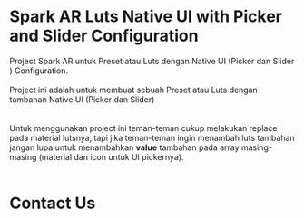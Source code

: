 # Spark AR Luts Native UI with Picker and Slider Configuration
Project Spark AR untuk Preset atau Luts dengan Native UI (Picker dan Slider ) Configuration.
<br><br> Project ini adalah untuk membuat sebuah Preset atau Luts dengan tambahan Native UI (Picker dan Slider)
<br><br><br>
Untuk menggunakan project ini teman-teman cukup melakukan replace pada material lutsnya, tapi jika teman-teman ingin menambah  luts tambahan jangan lupa untuk menambahkan <b>value</b> tambahan pada array masing-masing (material dan icon untuk UI pickernya).
<br><br>
# Contact Us
